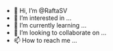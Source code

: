 - 👋 Hi, I’m @RaftaSV
- 👀 I’m interested in ...
- 🌱 I’m currently learning ...
- 💞️ I’m looking to collaborate on ...
- 📫 How to reach me ...

<!---
RaftaSV/RaftaSV is a ✨ special ✨ repository because its `README.md` (this file) appears on your GitHub profile.
You can click the Preview link to take a look at your changes.
--->
